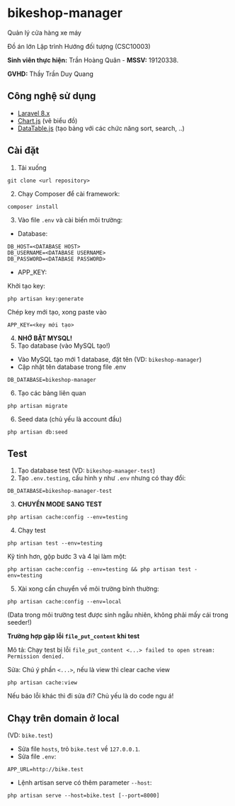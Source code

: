 # bikeshop-manager
Quản lý cửa hàng xe máy

Đồ án lớn Lập trình Hướng đối tượng (CSC10003)

**Sinh viên thực hiện:** Trần Hoàng Quân - **MSSV:** 19120338.

**GVHD:** Thầy Trần Duy Quang

## Công nghệ sử dụng
- [Laravel 8.x](https://laravel.com)
- [Chart.js](https://www.chartjs.org) (vẽ biểu đồ)
- [DataTable.js](https://datatables.net) (tạo bảng với các chức năng sort, search, ..)

## Cài đặt
1. Tải xuống
```
git clone <url repository>
```
2. Chạy Composer để cài framework:
```
composer install
```
3. Vào file `.env` và cài biến môi trường:
- Database:
```
DB_HOST=<DATABASE HOST>
DB_USERNAME=<DATABASE USERNAME>
DB_PASSWORD=<DATABASE PASSWORD>
```
- APP_KEY:

Khởi tạo key:
```
php artisan key:generate
```

Chép key mới tạo, xong paste vào
```
APP_KEY=<key mới tạo>
```

4. **NHỚ BẬT MYSQL!**
5. Tạo database (vào MySQL tạo!)
- Vào MySQL tạo mới 1 database, đặt tên (VD: `bikeshop-manager`)
- Cập nhật tên database trong file .env
```
DB_DATABASE=bikeshop-manager
```
6. Tạo các bảng liên quan
```
php artisan migrate
```
6. Seed data (chủ yếu là account đầu)
```
php artisan db:seed
```

## Test
1. Tạo database test (VD: `bikeshop-manager-test`)
2. Tạo `.env.testing`, cấu hình y như `.env` nhưng có thay đổi:
```
DB_DATABASE=bikeshop-manager-test
```
3. **CHUYỂN MODE SANG TEST**
```
php artisan cache:config --env=testing
```
4. Chạy test
```
php artisan test --env=testing
```

Kỹ tính hơn, gộp bước 3 và 4 lại làm một:
```
php artisan cache:config --env=testing && php artisan test -env=testing
```
5. Xài xong cần chuyển về môi trường bình thường:
```
php artisan cache:config --env=local
```

(Data trong môi trường test được sinh ngẫu nhiên, không phải mấy cái trong seeder!)

**Trường hợp gặp lỗi `file_put_content` khi test**

Mô tả: Chạy test bị lỗi `file_put_content <...> failed to open stream: Permission denied.`

Sửa: Chú ý phần `<...>`, nếu là view thì clear cache view
```
php artisan cache:view
```

Nếu báo lỗi khác thì đi sửa đi? Chủ yếu là do code ngu á!

## Chạy trên domain ở local
 (VD: `bike.test`)

- Sửa file `hosts`, trỏ `bike.test` về `127.0.0.1`.
- Sửa file `.env`:
```
APP_URL=http://bike.test
```
- Lệnh artisan serve có thêm parameter `--host`:
```
php artisan serve --host=bike.test [--port=8000]
```